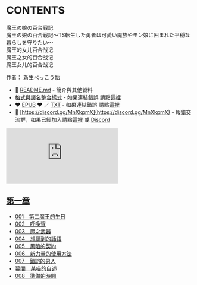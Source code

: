 # CONTENTS

魔王の娘の百合戦記  
魔王の娘の百合戦記〜TS転生した勇者は可愛い魔族やモン娘に囲まれた平穏な暮らしを守りたい～  
魔王的女儿百合战记  
魔王之女的百合战记  
魔王女儿的百合战记  

作者： 新生べっこう飴  



- :closed_book: [README.md](README.md) - 簡介與其他資料
- [格式與譯名整合樣式](https://github.com/bluelovers/node-novel/blob/master/lib/locales/%E9%AD%94%E7%8E%8B%E3%81%AE%E5%A8%98%E3%81%AE%E7%99%BE%E5%90%88%E6%88%A6%E8%A8%98.ts) - 如果連結錯誤 請點[這裡](https://github.com/bluelovers/node-novel/blob/master/lib/locales/)
-  :heart: [EPUB](https://gitlab.com/demonovel/epub-txt/blob/master/girl/%E9%AD%94%E7%8E%8B%E3%81%AE%E5%A8%98%E3%81%AE%E7%99%BE%E5%90%88%E6%88%A6%E8%A8%98.epub) :heart:  ／ [TXT](https://gitlab.com/demonovel/epub-txt/blob/master/girl/out/%E9%AD%94%E7%8E%8B%E3%81%AE%E5%A8%98%E3%81%AE%E7%99%BE%E5%90%88%E6%88%A6%E8%A8%98.out.txt) - 如果連結錯誤 請點[這裡](https://gitlab.com/demonovel/epub-txt/blob/master/girl/)
- :mega: [https://discord.gg/MnXkpmX](https://discord.gg/MnXkpmX) - 報錯交流群，如果已經加入請點[這裡](https://discordapp.com/channels/467794087769014273/467794088285175809) 或 [Discord](https://discordapp.com/channels/@me)


![導航目錄](https://chart.apis.google.com/chart?cht=qr&chs=150x150&chl=https://gitlab.com/novel-group/txt-source/blob/master/girl/魔王の娘の百合戦記/導航目錄.md "導航目錄")




## [第一章](00000_%E7%AC%AC%E4%B8%80%E7%AB%A0)

- [001　第二魔王的生日](00000_%E7%AC%AC%E4%B8%80%E7%AB%A0/00010_001%E3%80%80%E7%AC%AC%E4%BA%8C%E9%AD%94%E7%8E%8B%E7%9A%84%E7%94%9F%E6%97%A5.txt)
- [002　呼喚聲](00000_%E7%AC%AC%E4%B8%80%E7%AB%A0/00020_002%E3%80%80%E5%91%BC%E5%96%9A%E8%81%B2.txt)
- [003　魔之武器](00000_%E7%AC%AC%E4%B8%80%E7%AB%A0/00030_003%E3%80%80%E9%AD%94%E4%B9%8B%E6%AD%A6%E5%99%A8.txt)
- [004　想聽到的話語](00000_%E7%AC%AC%E4%B8%80%E7%AB%A0/00040_004%E3%80%80%E6%83%B3%E8%81%BD%E5%88%B0%E7%9A%84%E8%A9%B1%E8%AA%9E.txt)
- [005　黑暗的契約](00000_%E7%AC%AC%E4%B8%80%E7%AB%A0/00050_005%E3%80%80%E9%BB%91%E6%9A%97%E7%9A%84%E5%A5%91%E7%B4%84.txt)
- [006　新力量的使用方法](00000_%E7%AC%AC%E4%B8%80%E7%AB%A0/00060_006%E3%80%80%E6%96%B0%E5%8A%9B%E9%87%8F%E7%9A%84%E4%BD%BF%E7%94%A8%E6%96%B9%E6%B3%95.txt)
- [007　錯誤的男人](00000_%E7%AC%AC%E4%B8%80%E7%AB%A0/00070_007%E3%80%80%E9%8C%AF%E8%AA%A4%E7%9A%84%E7%94%B7%E4%BA%BA.txt)
- [幕間　某喵的自述](00000_%E7%AC%AC%E4%B8%80%E7%AB%A0/00080_%E5%B9%95%E9%96%93%E3%80%80%E6%9F%90%E5%96%B5%E7%9A%84%E8%87%AA%E8%BF%B0.txt)
- [008　準備的時間](00000_%E7%AC%AC%E4%B8%80%E7%AB%A0/00090_008%E3%80%80%E6%BA%96%E5%82%99%E7%9A%84%E6%99%82%E9%96%93.txt)

